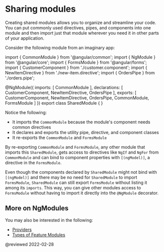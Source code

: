 # Sharing modules

Creating shared modules allows you to organize and streamline your code.
You can put commonly used directives, pipes, and components into one module and then import just that module wherever you need it in other parts of your application.

Consider the following module from an imaginary app:

<code-example format="typescript" language="typescript">

import { CommonModule } from '&commat;angular/common';
import { NgModule } from '&commat;angular/core';
import { FormsModule } from '&commat;angular/forms';
import { CustomerComponent } from './customer.component';
import { NewItemDirective } from './new-item.directive';
import { OrdersPipe } from './orders.pipe';

&commat;NgModule({
imports: [ CommonModule ],
declarations: [ CustomerComponent, NewItemDirective, OrdersPipe ],
exports: [ CustomerComponent, NewItemDirective, OrdersPipe,
CommonModule, FormsModule ]
})
export class SharedModule { }

</code-example>

Notice the following:

-   It imports the `CommonModule` because the module's component needs common directives
-   It declares and exports the utility pipe, directive, and component classes
-   It re-exports the `CommonModule` and `FormsModule`

By re-exporting `CommonModule` and `FormsModule`, any other module that imports this `SharedModule`, gets access to directives like `NgIf` and `NgFor` from `CommonModule` and can bind to component properties with `[(ngModel)]`, a directive in the `FormsModule`.

Even though the components declared by `SharedModule` might not bind with `[(ngModel)]` and there may be no need for `SharedModule` to import `FormsModule`, `SharedModule` can still export `FormsModule` without listing it among its `imports`.
This way, you can give other modules access to `FormsModule` without having to import it directly into the `@NgModule` decorator.

## More on NgModules

You may also be interested in the following:

-   [Providers](providers.md)
-   [Types of Feature Modules](module-types.md)

<!-- links -->

<!-- external links -->

<!-- end links -->

@reviewed 2022-02-28
